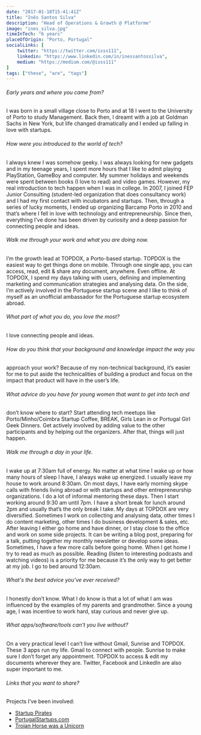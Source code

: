 ```yaml
---
date: "2017-01-18T15:41:41Z"
title: "Inês Santos Silva"
description: "Head of Operations & Growth @ Platforme"
image: "ines_silva.jpg"
timeInTech: "6 years"
placeOfOrigin: "Porto, Portugal"
socialLinks: [
    twitter: "https://twitter.com/isss111",
    linkedin: "https://www.linkedin.com/in/inessantossilva",
    medium: "https://medium.com/@isss111"
]
tags: ["these", "are", "tags"]
---
```


###### Early years and where you came from?

I was born in a small village close to Porto and at 18 I went to the University of Porto to study Management. Back then, I dreamt with a job at Goldman Sachs in New York, but life changed dramatically and I ended up falling in love with startups.

###### How were you introduced to the world of tech?

I always knew I was somehow geeky. I was always looking for new gadgets and in my teenage years, I spent more hours that I like to admit playing PlayStation, GameBoy and computer. My summer holidays and weekends were spent between books (I love to read) and video games.
However, my real introduction to tech happen when I was in college. In 2007, I joined FEP Junior Consulting (student-led organization that does consultancy work) and I had my first contact with incubators and startups. Then, through a series of lucky moments, I ended up organizing Barcamp Porto in 2010 and that’s where I fell in love with technology and entrepreneurship. Since then, everything I’ve done has been driven by curiosity and a deep passion for connecting people and ideas.

###### Walk me through your work and what you are doing now.

I’m the growth lead at TOPDOX, a Porto-based startup. TOPDOX is the easiest way to get things done on mobile. Through one single app, you can access, read, edit & share any document, anywhere. Even offline. At TOPDOX, I spend my days talking with users, defining and implementing marketing and communication strategies and analysing data. On the side, I’m actively involved in the Portuguese startup scene and I like to think of myself as an unofficial ambassador for the Portuguese startup ecosystem abroad.

###### What part of what you do, you love the most?

I love connecting people and ideas.

###### How do you think that your background and knowledge impact the way you 
approach your work?
Because of my non-technical background, it’s easier for me to put aside the technicalities of building a product and focus on the impact that product will have in the user’s life.

###### What advice do you have for young women that want to get into tech and 
don’t know where to start?
Start attending tech meetups like Porto/Minho/Coimbra Startup Coffee, BREAK, Girls Lean in or Portugal Girl Geek Dinners. Get actively involved by adding value to the other participants and by helping out the organizers. After that, things will just happen.

###### Walk me through a day in your life.

I wake up at 7:30am full of energy. No matter at what time I wake up or how many hours of sleep I have, I always wake up energized. I usually leave my house to work around 8:30am. On most days, I have early morning skype calls with friends living abroad or with startups and other entrepreneurship organizations. I do a lot of informal mentoring these days. Then I start working around 9:30 am until 7pm. I have a short break for lunch around 2pm and usually that’s the only break I take. My days at TOPDOX are very diversified. Sometimes I work on collecting and analysing data, other times I do content marketing, other times I do business development & sales, etc. After leaving I either go home and have dinner, or I stay close to the office and work on some side projects. It can be writing a blog post, preparing for a talk, putting together my monthly newsletter or develop some ideas. Sometimes, I have a few more calls before going home. When I get home I try to read as much as possible. Reading (listen to interesting podcasts and watching videos) is a priority for me because it’s the only way to get better at my job. I go to bed around 12:30am.

###### What's the best advice you've ever received?

I honestly don’t know. What I do know is that a lot of what I am was influenced by the examples of my parents and grandmother. Since a young age, I was incentive to work hard, stay curious and never give up.

###### What apps/software/tools can't you live without?

On a very practical level I can’t live without Gmail,  Sunrise and TOPDOX. These 3 apps run my life. Gmail to connect with people. Sunrise to make sure I don’t forget any appointment. TOPDOX to access & edit my documents wherever they are. Twitter, Facebook and LinkedIn are also super important to me.

###### Links that you want to share?

Projects I’ve been involved:

* [Startup Pirates](http://startuppirates.org/)
* [PortugalStartups.com](http://portugalstartups.com/)
* [Trojan Horse was a Unicorn](https://trojan-unicorn.com/)
